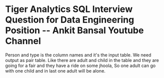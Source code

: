 # Tiger Analytics SQL Interview Question for Data Engineering Position -- Ankit Bansal Youtube Channel

Person and type is the column names and it's the input table. We need output as pair table.
Like there are adult and child in the table and they are going for a fair and they have a ride on some jhoola, So one adult can go with one child and in last one adult will be alone.

